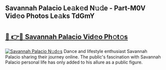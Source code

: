 ## Savannah Palacio Le𝚊k𝚎d N𝚞𝚍e - Part-M0V Vid𝚎o Photos Le𝚊ks TdGmY

# <h2><a href="http://fbbwxda.evod.top/?m=Savannah+Palacio">🔗 👉🔴 Savannah Palacio Vid𝚎o Ph𝚘t𝚘s</a></h2>

[![Savannah Palacio N𝚞d𝚎s](https://i.imgur.com/8V9OHl7.gif)](http://fbbwxda.evod.top/?m=Savannah+Palacio)
Dance and lifestyle enthusiast Savannah Palacio sharing their journey online. The public's fascination with Savannah Palacio personal life has only added to his allure as a public figure. 
